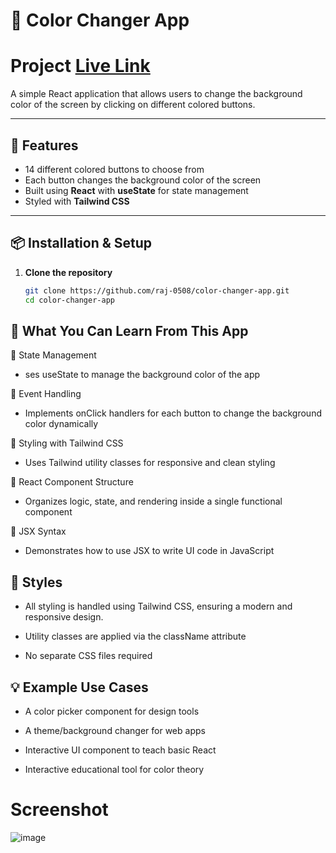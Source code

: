 # 🎨 Color Changer App

# Project  [Live Link](https://bg-changer-using-react-murex.vercel.app/)

A simple React application that allows users to change the background color of the screen by clicking on different colored buttons.

---

## 🚀 Features

- 14 different colored buttons to choose from
- Each button changes the background color of the screen
- Built using **React** with **useState** for state management
- Styled with **Tailwind CSS**

---

## 📦 Installation & Setup

1. **Clone the repository**

   ```bash
   git clone https://github.com/raj-0508/color-changer-app.git
   cd color-changer-app

## 🧠 What You Can Learn From This App

📌 State Management
-  ses useState to manage the background color of the app

📌 Event Handling
- Implements onClick handlers for each button to change the background color dynamically

📌 Styling with Tailwind CSS
- Uses Tailwind utility classes for responsive and clean styling

📌 React Component Structure
- Organizes logic, state, and rendering inside a single functional component

📌 JSX Syntax
- Demonstrates how to use JSX to write UI code in JavaScript


## 🎨 Styles
- All styling is handled using Tailwind CSS, ensuring a modern and responsive design.

- Utility classes are applied via the className attribute

- No separate CSS files required

## 💡 Example Use Cases
- A color picker component for design tools

- A theme/background changer for web apps

- Interactive UI component to teach basic React

- Interactive educational tool for color theory

# Screenshot

![image](Screenshot.png)
